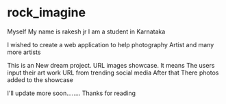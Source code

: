# rock_imagine

Myself
My name is rakesh jr
I am a student in Karnataka

I wished to create a web application to help photography
Artist and many more artists

This is an New dream project. URL images showcase.
It means
The users input their art work URL from trending social media
After that
There photos added to the showcase


I'll update more soon........
Thanks for reading

